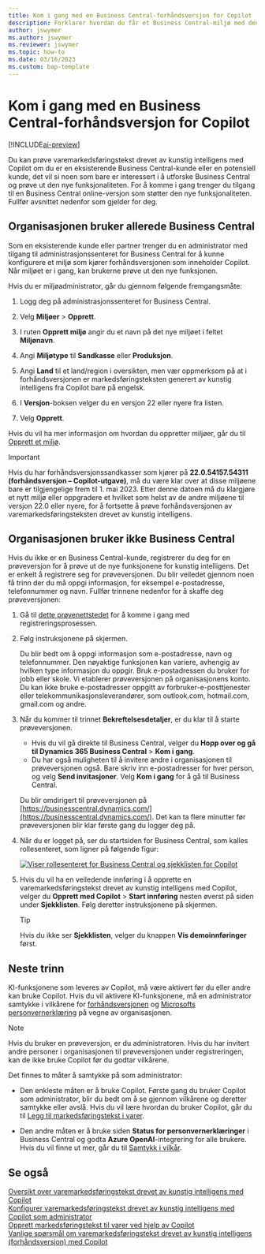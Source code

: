 ```yaml
---
title: Kom i gang med en Business Central-forhåndsversjon for Copilot
description: Forklarer hvordan du får et Business Central-miljø med den nye KI-funksjonen for generering av tekstforslag for vare-/produktbeskrivelser.
author: jswymer
ms.author: jswymer
ms.reviewer: jswymer
ms.topic: how-to
ms.date: 03/16/2023
ms.custom: bap-template
---
```


# <a name="get-started-with-a-business-central-preview-version-for-copilot"></a>Kom i gang med en Business Central-forhåndsversjon for Copilot

[!INCLUDE[ai-preview](includes/ai-preview.md)]

Du kan prøve varemarkedsføringstekst drevet av kunstig intelligens med Copilot om du er en eksisterende Business Central-kunde eller en potensiell kunde, det vil si noen som bare er interessert i å utforske Business Central og prøve ut den nye funksjonaliteten. For å komme i gang trenger du tilgang til en Business Central online-versjon som støtter den nye funksjonaliteten. Fullfør avsnittet nedenfor som gjelder for deg.

## <a name="your-organization-already-uses-business-central"></a>Organisasjonen bruker allerede Business Central

Som en eksisterende kunde eller partner trenger du en administrator med tilgang til administrasjonssenteret for Business Central for å kunne konfigurere et miljø som kjører forhåndsversjonen som inneholder Copilot. Når miljøet er i gang, kan brukerne prøve ut den nye funksjonen.

Hvis du er miljøadministrator, går du gjennom følgende fremgangsmåte:

1. Logg deg på administrasjonssenteret for Business Central.
2. Velg **Miljøer** > **Opprett**.
3. I ruten **Opprett miljø** angir du et navn på det nye miljøet i feltet **Miljønavn**.
4. Angi **Miljøtype** til **Sandkasse** eller **Produksjon**.
5. Angi **Land** til et land/region i oversikten, men vær oppmerksom på at i forhåndsversjonen er markedsføringsteksten generert av kunstig intelligens fra Copilot bare på engelsk.
6. I **Versjon**-boksen velger du en versjon 22 eller nyere fra listen.

   <!--
   > [!IMPORTANT]
   > You must use **22.0.54157.54311 (Preview - Copilot edition)** to experience Copilot.
   -->
7. Velg **Opprett**.  

Hvis du vil ha mer informasjon om hvordan du oppretter miljøer, går du til [Opprett et miljø](/dynamics365/business-central/dev-itpro/administration/tenant-admin-center-environments#create-a-new-environment).

> [!IMPORTANT]
> Hvis du har forhåndsversjonssandkasser som kjører på **22.0.54157.54311 (forhåndsversjon – Copilot-utgave)**, må du være klar over at disse miljøene bare er tilgjengelige frem til 1. mai 2023. Etter denne datoen må du klargjøre et nytt miljø eller oppgradere et hvilket som helst av de andre miljøene til versjon 22.0 eller nyere, for å fortsette å prøve forhåndsversjonen av varemarkedsføringsteksten drevet av kunstig intelligens.

## <a name="your-organization-doesnt-use-business-central"></a>Organisasjonen bruker ikke Business Central

Hvis du ikke er en Business Central-kunde, registrerer du deg for en prøveversjon for å prøve ut de nye funksjonene for kunstig intelligens. Det er enkelt å registrere seg for prøveversjonen. Du blir veiledet gjennom noen få trinn der du må oppgi informasjon, for eksempel e-postadresse, telefonnummer og navn. Fullfør trinnene nedenfor for å skaffe deg prøveversjonen:

1. Gå til [dette prøvenettstedet](https://go.microsoft.com/fwlink/?linkid=2227167) for å komme i gang med registreringsprosessen.
2. Følg instruksjonene på skjermen.

   Du blir bedt om å oppgi informasjon som e-postadresse, navn og telefonnummer. Den nøyaktige funksjonen kan variere, avhengig av hvilken type informasjon du oppgir. <!--But here are a couple important points to be aware of as you run through the sign-up process:--> Bruk e-postadressen du bruker for jobb eller skole. Vi etablerer prøveversjonen på organisasjonens konto. Du kan ikke bruke e-postadresser oppgitt av forbruker-e-posttjenester eller telekommunikasjonsleverandører, som outlook.com, hotmail.com, gmail.com og andre.
   
   <!-- When you get to the option for **Country or region** be sure to set this **United States**.

      > [!IMPORTANT]
      > You must set **Country or region** to **United States**; otherwise the AI-powered item marketing text with Copilot won't be available in Business Central.  -->
3. Når du kommer til trinnet **Bekreftelsesdetaljer**, er du klar til å starte prøveversjonen.

   - Hvis du vil gå direkte til Business Central, velger du **Hopp over og gå til Dynamics 365 Business Central** > **Kom i gang**.
   - Du har også muligheten til å invitere andre i organisasjonen til prøveversjonen også. Bare skriv inn e-postadresser for hver person, og velg **Send invitasjoner**. Velg **Kom i gang** for å gå til Business Central.  

   Du blir omdirigert til prøveversjonen på [https://businesscentral.dynamics.com/](https://businesscentral.dynamics.com/). Det kan ta flere minutter før prøveversjonen blir klar første gang du logger deg på.

<!--
1. On the **Let's get you started** step, enter your work or school email address, then select **Next**.

   Use your work or school email address. We'll establish your trial on your organization's account. You can't use email addresses provided by consumer email services or telecommunication providers, such as outlook.com, hotmail.com, gmail.com, and others.
3. When asked what kind of email you have, select **I got it from my organization** > **Next**.
4. On the **Create your account** step, you provide information that will help use set up a trial version of Business Central that you can sign in to.

   1. Provide a telephone number that we can use to send you a verification code. Enter a country code and number that isn't VoIP or toll free.
   2. Choose how you want us to send the verification code:
      - Select **Text me** to get the verification code in a text message.
      - Select **Call me** to get the code in a voice message.
   3. Select **Send verification code**. 
   4. When you get the code, type it in the **Enter your verification code** box, then select **Verify**.

      Once you're verified, we'll send you an email with another verification code that you'll use in the next step to complete creating your account.
   5. Fill in your first and last name.
   6. Set **Country or region** to **United States**.

      > [!IMPORTANT]
      > You must set **Country or region** to **United States**; otherwise the AI-powered item marketing text with Copilot won't be available in Business Central.  

   7. Enter a valid phone umber in the **Business telephone number** box.
   8. In the **Create password** and **Confirm password** boxes, enter a password that you want to use to sign in to Business Central. The password must at least eight characters and include at least one number, an uppercase letter, and a lower case letter.
   9. In the **Verification code** box, enter the verification code we sent you in an email, then select **Next**.
   10. When you get a prompt that your account is successfully created, select **Sign in**.
-->

4. Når du er logget på, ser du startsiden for Business Central, som kalles rollesenteret, som ligner på følgende figur:

   [![Viser rollesenteret for Business Central og sjekklisten for Copilot](media/copilot-checklist.png)](media/copilot-checklist.png#lightbox)

5. Hvis du vil ha en veiledende innføring i å opprette en varemarkedsføringstekst drevet av kunstig intelligens med Copilot, velger du **Opprett med Copilot** > **Start innføring** nesten øverst på siden under **Sjekklisten**. Følg deretter instruksjonene på skjermen.

   > [!TIP]
   > Hvis du ikke ser **Sjekklisten**, velger du knappen **Vis demoinnføringer** først.

## <a name="next-steps"></a>Neste trinn

KI-funksjonene som leveres av Copilot, må være aktivert før du eller andre kan bruke Copilot. Hvis du vil aktivere KI-funksjonene, må en administrator samtykke i vilkårene for [forhåndsversjonen](https://dynamics.microsoft.com/legaldocs/supp-dynamics365-preview/) og [Microsofts personvernerklæring](https://go.microsoft.com/fwlink/?LinkId=521839) på vegne av organisasjonen.

> [!NOTE]
> Hvis du bruker en prøveversjon, er du administratoren. Hvis du har invitert andre personer i organisasjonen til prøveversjonen under registreringen, kan de ikke bruke Copilot før du godtar vilkårene.

Det finnes to måter å samtykke på som administrator:

- Den enkleste måten er å bruke Copilot. Første gang du bruker Copilot som administrator, blir du bedt om å se gjennom vilkårene og deretter samtykke eller avslå. Hvis du vil lære hvordan du bruker Copilot, går du til [Legg til markedsføringstekst i varer](item-marketing-text.md).  

- Den andre måten er å bruke siden **Status for personvernerklæringer** i Business Central og godta **Azure OpenAI**-integrering for alle brukere. Hvis du vil finne ut mer, går du til [Samtykk i vilkår](enable-ai.md#consent-to-or-reject-preview-and-privacy-terms-and-conditions-for-all-users).

## <a name="see-also"></a>Se også

[Oversikt over varemarkedsføringstekst drevet av kunstig intelligens med Copilot](ai-overview.md)  
[Konfigurer varemarkedsføringstekst drevet av kunstig intelligens med Copilot som administrator](enable-ai.md)  
[Opprett markedsføringstekst til varer ved hjelp av Copilot](item-marketing-text.md)  
[Vanlige spørsmål om varemarkedsføringstekst drevet av kunstig intelligens (forhåndsversjon) med Copilot](ai-faq.md)  
